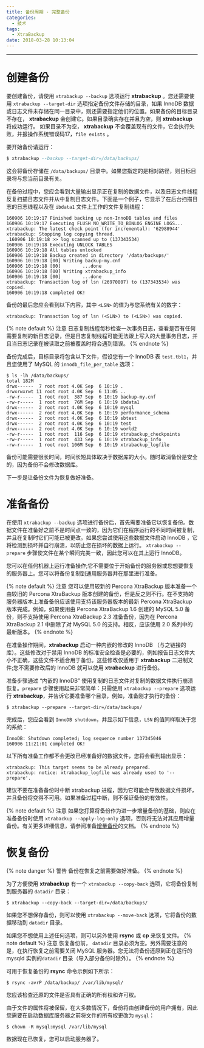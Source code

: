 ```yaml
---
title: 备份周期 - 完整备份
categories:
  - 技术
tags:
  - XtraBackup
date: 2018-03-28 10:13:04
---
```


---
# 创建备份

要创建备份，请使用 `xtrabackup --backup` 选项运行 **xtrabackup** 。您还需要使用 `xtrabackup --target-dir` 选项指定备份文件存储的目录，如果 InnoDB 数据或日志文件未存储在同一目录中，则还需要指定他们的位置。如果备份的目标目录不存在， **xtrabackup** 会创建它。如果目录确实存在并且为空，则 **xtrabackup** 将成功运行。 如果目录不为空， **xtrabackup** 不会覆盖现有的文件，它会执行失败，并报操作系统错误码17，`file exists` 。

要开始备份请运行：

```sql
$ xtrabackup --backup --target-dir=/data/backups/
```

这会将备份存储在 `/data/backups/` 目录中。如果您指定的是相对路径，则目标目录将与您当前目录有关。

在备份过程中，您应会看到大量输出显示正在复制的数据文件，以及日志文件线程反复扫描日志文件并从中复制日志文件。下面是一个例子，它显示了在后台扫描日志的日志线程以及在 `ibdata1`  文件上工作的文件复制线程：
<!-- more -->
```
160906 10:19:17 Finished backing up non-InnoDB tables and files
160906 10:19:17 Executing FLUSH NO_WRITE_TO_BINLOG ENGINE LOGS...
xtrabackup: The latest check point (for incremental): '62988944'
xtrabackup: Stopping log copying thread.
.160906 10:19:18 >> log scanned up to (137343534)
160906 10:19:18 Executing UNLOCK TABLES
160906 10:19:18 All tables unlocked
160906 10:19:18 Backup created in directory '/data/backups/'
160906 10:19:18 [00] Writing backup-my.cnf
160906 10:19:18 [00]        ...done
160906 10:19:18 [00] Writing xtrabackup_info
160906 10:19:18 [00]        ...done
xtrabackup: Transaction log of lsn (26970807) to (137343534) was copied.
160906 10:19:18 completed OK!
```

备份的最后您应会看到以下内容，其中 `<LSN>` 的值为与您系统有关的数字：

```
xtrabackup: Transaction log of lsn (<SLN>) to (<LSN>) was copied.
```

{% note default %}
注意
日志复制线程每秒检查一次事务日志，查看是否有任何需要复制的新日志记录，但是日志复制线程可能无法跟上写入的大量事务日志，并且当日志记录在被读取之前被覆盖时将会遇到错误。
{% endnote %}

备份完成后，目标目录将包含以下文件，假设您有一个 InnoDB 表 `test.tbl1`，并且您使用了 MySQL 的 `innodb_file_per_table` 选项：

```
$ ls -lh /data/backups/
total 182M
drwx------  7 root root 4.0K Sep  6 10:19 .
drwxrwxrwt 11 root root 4.0K Sep  6 11:05 ..
-rw-r-----  1 root root  387 Sep  6 10:19 backup-my.cnf
-rw-r-----  1 root root  76M Sep  6 10:19 ibdata1
drwx------  2 root root 4.0K Sep  6 10:19 mysql
drwx------  2 root root 4.0K Sep  6 10:19 performance_schema
drwx------  2 root root 4.0K Sep  6 10:19 sbtest
drwx------  2 root root 4.0K Sep  6 10:19 test
drwx------  2 root root 4.0K Sep  6 10:19 world2
-rw-r-----  1 root root  116 Sep  6 10:19 xtrabackup_checkpoints
-rw-r-----  1 root root  433 Sep  6 10:19 xtrabackup_info
-rw-r-----  1 root root 106M Sep  6 10:19 xtrabackup_logfile
```

备份可能需要很长时间，时间长短具体取决于数据库的大小。随时取消备份是安全的，因为备份不会修改数据库。

下一步是让备份文件为恢复做好准备。

# 准备备份

在使用 `xtrabackup --backup` 选项进行备份后，首先需要准备它以恢复备份。数据文件在准备好之前不是时间点一致的，因为它们在程序运行的不同时间被复制，并且在复制时它们可能已被更改。如果您尝试使用这些数据文件启动 InnoDB ，它将检测到损坏并自行崩溃，以防止您在损坏的数据上运行。 `xtrabackup --prepare` 步骤使文件在某个瞬间完美一致，因此您可以在其上运行 InnoDB。

您可以在任何机器上运行准备操作;它不需要位于开始备份的服务器或您想要恢复的服务器上。您可以将备份复制到通用服务器并在那里进行准备。

{% note default %}
注意
您可以使用较新的 Percona XtraBackup 版本准备一个由较旧的 Percona XtraBackup 版本创建的备份，但是反之则不行。在不支持的服务器版本上准备备份应该使用支持该服务器版本的最新 Percona XtraBackup 版本完成。例如，如果使用由 Percona XtraBackup 1.6 创建的 MySQL 5.0 备份，则不支持使用 Percona XtraBackup 2.3 准备备份，因为在 Percona XtraBackup 2.1 中删除了对 MySQL 5.0 的支持。相反，应该使用 2.0 系列中的最新版本。
{% endnote %}

在准备操作期间，**xtrabackup** 启动一种内嵌的修改的 InnoDB （与之链接的库）。这些修改对于禁用 InnoDB 的标准安全检查是必要的，例如报告日志文件大小不正确，这些文件不适合用于备份。这些修改仅适用于 **xtrabackup** 二进制文件;您不需要修改后的 InnoDB 就可以使用 **xtrabackup** 进行备份。

准备步骤通过 “内嵌的 InnoDB” 使用复制的日志文件对复制的数据文件执行崩溃恢复。`prepare` 步骤使用起来非常简单：只需使用 `xtrabackup --prepare` 选项运行 **xtrabackup**，并告诉它要准备哪个目录，例如，准备刚才执行的备份：

```
$ xtrabackup --prepare --target-dir=/data/backups/
```

完成后，您应会看到 `InnoDB shutdown`，并显示如下信息，`LSN` 的值同样取决于您的系统：
```
InnoDB: Shutdown completed; log sequence number 137345046
160906 11:21:01 completed OK!
```

以下所有准备工作都不会更改已经准备好的数据文件，您将会看到输出显示：

```
xtrabackup: This target seems to be already prepared.
xtrabackup: notice: xtrabackup_logfile was already used to '--prepare'.
```

建议不要在准备备份时中断 xtrabackup 进程，因为它可能会导致数据文件损坏，并且备份将变得不可用。如果准备过程中断，则不保证备份的有效性。

{% note default %}
注意
如果您打算将备份作为进一步增量备份的基础，则应在准备备份时使用 `xtrabackup --apply-log-only` 选项，否则将无法对其应用增量备份。有关更多详细信息，请参阅准备[增量备份](https://www.percona.com/doc/percona-xtrabackup/LATEST/backup_scenarios/incremental_backup.html#incremental-backup)的文档。
{% endnote %}

# 恢复备份

{% note danger %}
警告
备份在恢复之前需要做好准备。
{% endnote %}

为了方便使用 **xtrabackup** 有一个 `xtrabackup --copy-back` 选项，它将备份复制到服务器的 `datadir` 目录：
```
$ xtrabackup --copy-back --target-dir=/data/backups/
```

如果您不想保存备份，则可以使用 `xtrabackup --move-back` 选项，它将备份的数据移动到 `datadir` 目录。

如果您不想使用上述任何选项，则可以另外使用 **rsync** 或 **cp** 来恢复文件。
{% note default %}
注意
恢复备份前， `datadir` 目录必须为空。另外需要注意的是，在执行恢复之前需要关闭 MySQL 服务器。您无法将备份还原到正在运行的 mysqld 实例的`datadir` 目录（导入部分备份时除外）。
{% endnote %}

可用于恢复备份的 **rsync** 命令示例如下所示：
```
$ rsync -avrP /data/backup/ /var/lib/mysql/
```

您应该检查还原的文件是否具有正确的所有权和许可权。

由于文件的属性将被保留，在大多数情况下，备份将由创建备份的用户拥有，因此您需要在启动数据库服务器之前将文件的所有权更改为 `mysql`：
```
$ chown -R mysql:mysql /var/lib/mysql
```

数据现在已恢复，您可以启动服务器了。
